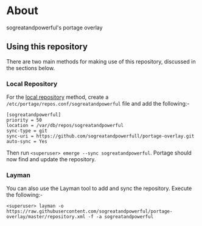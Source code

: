 # About
sogreatandpowerful's portage overlay

## Using this repository
There are two main methods for making use of this repository, discussed in the sections below.

### Local Repository
For the [local repository](https://wiki.gentoo.org/wiki/Handbook:Parts/Portage/CustomTree#Defining_a_custom_repository) method, create a `/etc/portage/repos.conf/sogreatandpowerful` file and add the following:-
```
[sogreatandpowerful]
priority = 50
location = /var/db/repos/sogreatandpowerful
sync-type = git
sync-uri = https://github.com/sogreatandpowerfull/portage-overlay.git
auto-sync = Yes
```
Then run `<superuser> emerge --sync sogreatandpowerful`. Portage should now find and update the repository.

### Layman
You can also use the Layman tool to add and sync the repository. Execute the following:-
```
<superuser> layman -o https://raw.githubusercontent.com/sogreatandpowerful/portage-overlay/master/repository.xml -f -a sogreatandpowerful
```
